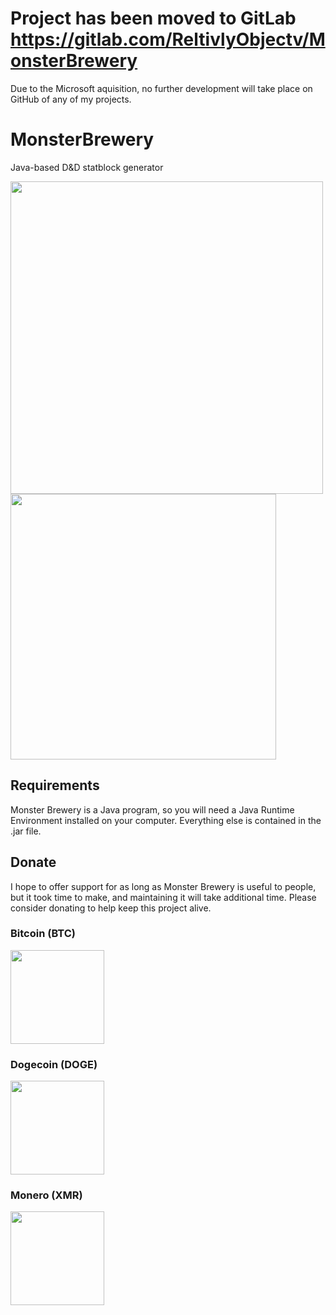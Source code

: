 # Project has been moved to GitLab https://gitlab.com/ReltivlyObjectv/MonsterBrewery
Due to the Microsoft aquisition, no further development will take place on GitHub of any of my projects.

# MonsterBrewery
Java-based D&amp;D statblock generator

<img src="http://i.imgur.com/zIkNgEb.png" width=500>


<img src="http://i.imgur.com/pAb2V2l.png" width=425>

## Requirements
Monster Brewery is a Java program, so you will need a Java Runtime Environment installed on your computer. Everything else is contained in the .jar file.

## Donate
I hope to offer support for as long as Monster Brewery is useful to people, but it took time to make, and maintaining it will take additional time. Please consider donating to help keep this project alive.

### Bitcoin (BTC)

<img src="http://i.imgur.com/8SwqMZf.png" width=150>

### Dogecoin (DOGE)

<img src="http://i.imgur.com/jLQK0gc.png" width=150>

### Monero (XMR)

<img src="http://i.imgur.com/oMpgPHv.png" width=150>
